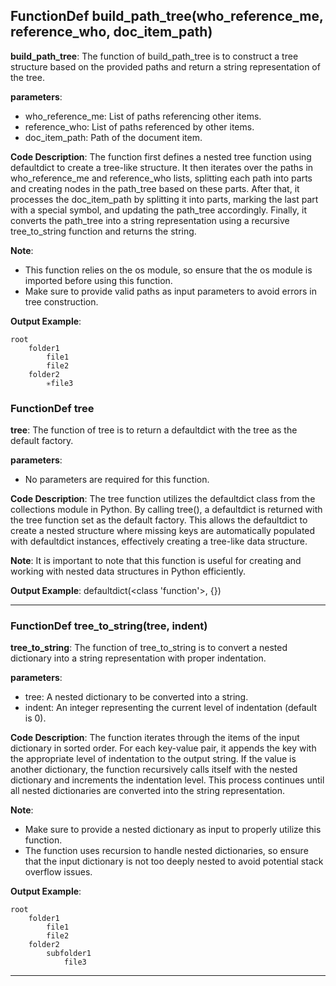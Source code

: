 ## FunctionDef build_path_tree(who_reference_me, reference_who, doc_item_path)
**build_path_tree**: The function of build_path_tree is to construct a tree structure based on the provided paths and return a string representation of the tree.

**parameters**:
- who_reference_me: List of paths referencing other items.
- reference_who: List of paths referenced by other items.
- doc_item_path: Path of the document item.

**Code Description**:
The function first defines a nested tree function using defaultdict to create a tree-like structure. It then iterates over the paths in who_reference_me and reference_who lists, splitting each path into parts and creating nodes in the path_tree based on these parts. After that, it processes the doc_item_path by splitting it into parts, marking the last part with a special symbol, and updating the path_tree accordingly. Finally, it converts the path_tree into a string representation using a recursive tree_to_string function and returns the string.

**Note**: 
- This function relies on the os module, so ensure that the os module is imported before using this function.
- Make sure to provide valid paths as input parameters to avoid errors in tree construction.

**Output Example**:
```
root
    folder1
        file1
        file2
    folder2
        ✳️file3
```
### FunctionDef tree
**tree**: The function of tree is to return a defaultdict with the tree as the default factory.

**parameters**: 
- No parameters are required for this function.

**Code Description**: 
The tree function utilizes the defaultdict class from the collections module in Python. By calling tree(), a defaultdict is returned with the tree function set as the default factory. This allows the defaultdict to create a nested structure where missing keys are automatically populated with defaultdict instances, effectively creating a tree-like data structure.

**Note**: 
It is important to note that this function is useful for creating and working with nested data structures in Python efficiently.

**Output Example**: 
defaultdict(<class 'function'>, {})
***
### FunctionDef tree_to_string(tree, indent)
**tree_to_string**: The function of tree_to_string is to convert a nested dictionary into a string representation with proper indentation.

**parameters**:
- tree: A nested dictionary to be converted into a string.
- indent: An integer representing the current level of indentation (default is 0).

**Code Description**:
The function iterates through the items of the input dictionary in sorted order. For each key-value pair, it appends the key with the appropriate level of indentation to the output string. If the value is another dictionary, the function recursively calls itself with the nested dictionary and increments the indentation level. This process continues until all nested dictionaries are converted into the string representation.

**Note**:
- Make sure to provide a nested dictionary as input to properly utilize this function.
- The function uses recursion to handle nested dictionaries, so ensure that the input dictionary is not too deeply nested to avoid potential stack overflow issues.

**Output Example**:
```
root
    folder1
        file1
        file2
    folder2
        subfolder1
            file3
```
***
